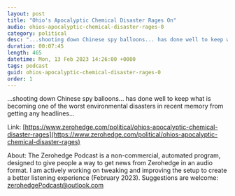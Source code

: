 ```yaml
---
layout: post
title: "Ohio's Apocalyptic Chemical Disaster Rages On"
audio: ohios-apocalyptic-chemical-disaster-rages-0
category: political
desc: "...shooting down Chinese spy balloons... has done well to keep what is becoming one of the worst environmental disasters in recent memory from getting any headlines..."
duration: 00:07:45
length: 465
datetime: Mon, 13 Feb 2023 14:26:00 +0000
tags: podcast
guid: ohios-apocalyptic-chemical-disaster-rages-0
order: 1
---
```

...shooting down Chinese spy balloons... has done well to keep what is becoming one of the worst environmental disasters in recent memory from getting any headlines...

Link: [https://www.zerohedge.com/political/ohios-apocalyptic-chemical-disaster-rages](https://www.zerohedge.com/political/ohios-apocalyptic-chemical-disaster-rages)

About: The Zerohedge Podcast is a non-commercial, automated program, designed to give people a way to get news from Zerohedge in an audio format.  I am actively working on tweaking and improving the setup to create a better listening experience (February 2023).  Suggestions are welcome: [zerohedgePodcast@outlook.com](mailto:zerohedgePodcast@outlook.com)